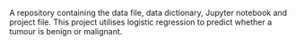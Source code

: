A repository containing the data file, data dictionary, Jupyter notebook and project file. This project utilises logistic regression to predict whether a tumour is benign or malignant.
